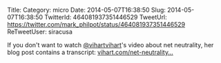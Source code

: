 Title: 
Category: micro
Date: 2014-05-07T16:38:50
Slug: 2014-05-07T16:38:50
TwitterId: 464081937351446529
TweetUrl: https://twitter.com/mark_philpot/status/464081937351446529
ReTweetUser: siracusa

<i class="fa fa-retweet" aria-hidden="true"></i> If you don't want to watch [@vihartvihart](https://twitter.com/vihartvihart)'s video about net neutrality, her blog post contains a transcript: [vihart.com/net-neutrality…](http://vihart.com/net-neutrality-in-the-us-now-what/)